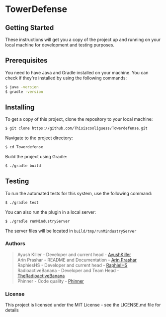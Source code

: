 # TowerDefense

## Getting Started

These instructions will get you a copy of the project up and running on your local machine for development and testing purposes.

## Prerequisites

You need to have Java and Gradle installed on your machine. You can check if they're installed by using the following commands:

```sh
$ java -version
$ gradle -version
```

## Installing

To get a copy of this project, clone the repository to your local machine:
```sh
$ git clone https://github.com/Thisiscooliguess/Towerdefense.git
```

Navigate to the project directory:
```sh
$ cd Towerdefense
```

Build the project using Gradle:
```sh
$ ./gradle build
```

## Testing

To run the automated tests for this system, use the following command:
```sh
$ ./gradle test
```

You can also run the plugin in a local server:
```sh
$ ./gradle runMindustryServer
```
The server files will be located in `build/tmp/runMindustryServer`

### Authors

> Ayush Killer - Developer and current head - [AyushKiller](https://github.com/Ayushkiller)<br>
> Arin Prashar - README and Documentation - [Arin Prashar](https://github.com/arin-prashar)<br> 
> RaphiesHS - Developer and current head - [RaphielHS](https://github.com/RaphielHS)<br>
> RadioactiveBanana - Developer and Team Head - [TheRadioactiveBanana](https://github.com/TheRadioactiveBanana)<br>
> Phinner - Code quality - [Phinner](https://github.com/phinner)<br>

### License

This project is licensed under the MIT License - see the LICENSE.md file for details
